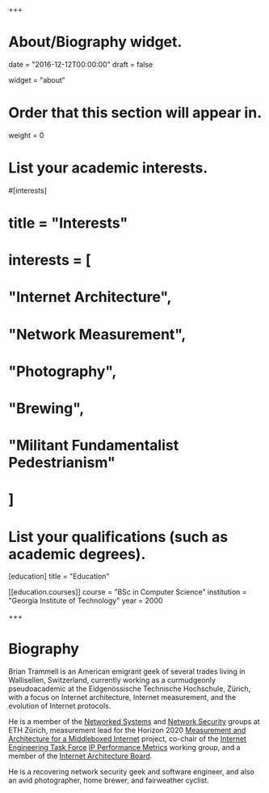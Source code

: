 +++
# About/Biography widget.

date = "2016-12-12T00:00:00"
draft = false

widget = "about"

# Order that this section will appear in.
weight = 0

# List your academic interests.
#[interests]
#  title = "Interests"
#  interests = [
#    "Internet Architecture",
#    "Network Measurement",
#    "Photography",
#    "Brewing",
#    "Militant Fundamentalist Pedestrianism"
#  ]

# List your qualifications (such as academic degrees).

[education]
  title = "Education"

[[education.courses]]
  course = "BSc in Computer Science"
  institution = "Georgia Institute of Technology"
  year = 2000
 
+++

# Biography

Brian Trammell is an American emigrant geek of several trades living in
Wallisellen, Switzerland, currently working as a curmudgeonly pseudoacademic
at the Eidgenössische Technische Hochschule, Zürich, with a focus on Internet
architecture, Internet measurement, and the evolution of Internet protocols.

He is a member of the [Networked Systems](https://www.csg.ethz.ch) and [Network Security](http://netsec.ethz.ch) groups at ETH Zürich, measurement lead for the Horizon 2020 [Measurement and Architecture for a Middleboxed Internet](https://mami-project.eu) project, co-chair of the [Internet Engineering Task Force](https://ietf.org) [IP Performance Metrics](https://datatracker.ietf.org/wg/ippm) working group, and a member of the [Internet Architecture Board](https://iab.org/). 

He is a recovering network security geek and software engineer, and also an avid photographer, home brewer, and fairweather cyclist.
